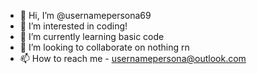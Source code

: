 - 👋 Hi, I’m @usernamepersona69
- 👀 I’m interested in coding!
- 🌱 I’m currently learning basic code
- 💞️ I’m looking to collaborate on nothing rn
- 📫 How to reach me - usernamepersona@outlook.com

<!---
usernamepersona69/usernamepersona69 is a ✨ special ✨ repository because its `README.md` (this file) appears on your GitHub profile.
You can click the Preview link to take a look at your changes.
--->
